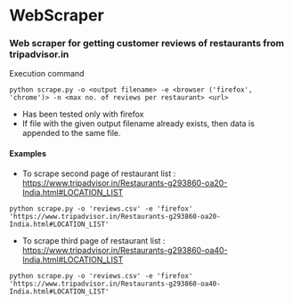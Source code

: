 # WebScraper

### Web scraper for getting customer reviews of restaurants from tripadvisor.in

Execution command
```
python scrape.py -o <output filename> -e <browser ('firefox', 'chrome')> -n <max no. of reviews per restaurant> <url>

```
- Has been tested only with firefox
- If file with the given output filename already exists, then data is appended to the same file.

#### Examples

- To scrape second page of restaurant list : https://www.tripadvisor.in/Restaurants-g293860-oa20-India.html#LOCATION_LIST
```
python scrape.py -o 'reviews.csv' -e 'firefox' 'https://www.tripadvisor.in/Restaurants-g293860-oa20-India.html#LOCATION_LIST'

```

- To scrape third page of restaurant list : https://www.tripadvisor.in/Restaurants-g293860-oa40-India.html#LOCATION_LIST
```
python scrape.py -o 'reviews.csv' -e 'firefox' 'https://www.tripadvisor.in/Restaurants-g293860-oa40-India.html#LOCATION_LIST'

```
